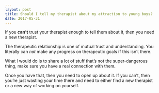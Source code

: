 ```yaml
---
layout: post
title: Should I tell my therapist about my attraction to young boys?
date: 2017-05-31
---
```


<p>If you <b>can’t</b> trust your therapist enough to tell them about it, then you need a new therapist.</p><p>The therapeutic relationship is one of mutual trust and understanding. You literally can <i>not</i> make any progress on therapeutic goals if this isn’t there.</p><p>What I would do is to share a lot of stuff that’s not the super-dangerous thing, make sure you have a real connection with them.</p><p>Once you have that, then you need to open up about it. If you can’t, then you’re just wasting your time there and need to either find a new therapist or a new way of working on yourself.</p>
